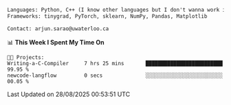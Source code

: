 ```txt
Languages: Python, C++ (I know other languages but I don't wanna work in em)
Frameworks: tinygrad, PyTorch, sklearn, NumPy, Pandas, Matplotlib

Contact: arjun.sarao@uwaterloo.ca
```

<!--START_SECTION:waka-->
📊 **This Week I Spent My Time On** 

```text
🐱‍💻 Projects: 
Writing-a-C-Compiler     7 hrs 25 mins       █████████████████████████   99.95 % 
newcode-langflow         0 secs              ░░░░░░░░░░░░░░░░░░░░░░░░░   00.05 % 
```


 Last Updated on 28/08/2025 00:53:51 UTC
<!--END_SECTION:waka-->
